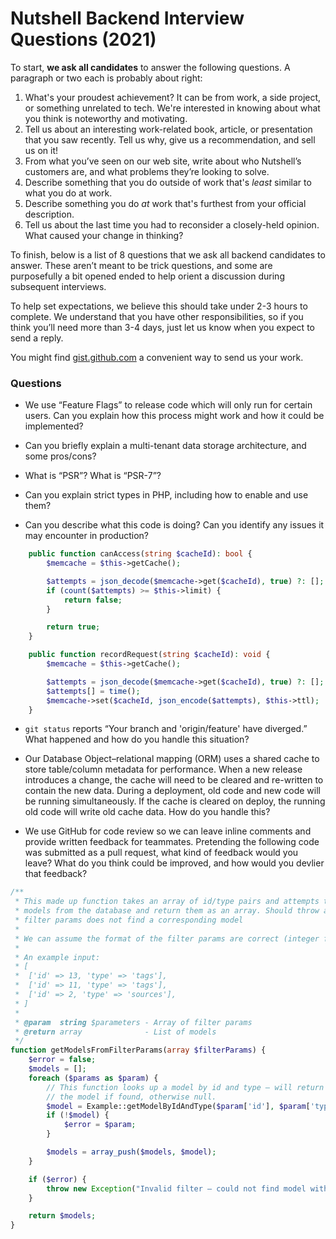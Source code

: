 # Nutshell Backend Interview Questions (2021)

To start, **we ask all candidates** to answer the following questions. A paragraph or two each is probably about right:

1. What's your proudest achievement? It can be from work, a side project, or something unrelated to tech. We're interested in knowing about what you think is noteworthy and motivating.
2. Tell us about an interesting work-related book, article, or presentation that you saw recently. Tell us why, give us a recommendation, and sell us on it!
3. From what you’ve seen on our web site, write about who Nutshell’s customers are, and what problems they’re looking to solve.
4. Describe something that you do outside of work that's _least_ similar to what you do at work.
5. Describe something you do _at_ work that's furthest from your official description.
6. Tell us about the last time you had to reconsider a closely-held opinion. What caused your change in thinking?

To finish, below is a list of 8 questions that we ask all backend candidates to answer. These aren’t meant to be trick questions, and some are purposefully a bit opened ended to help orient a discussion during subsequent interviews.

To help set expectations, we believe this should take under 2-3 hours to complete. We understand that you have other responsibilities, so if you think you’ll need more than 3-4 days, just let us know when you expect to send a reply.

You might find [gist.github.com](https://gist.github.com/) a convenient way to send us your work.

### Questions

  - We use “Feature Flags” to release code which will only run for certain users. Can you explain how this process might work and how it could be implemented?

  - Can you briefly explain a multi-tenant data storage architecture, and some pros/cons?

  - What is “PSR”? What is “PSR-7”?

  - Can you explain strict types in PHP, including how to enable and use them?

  - Can you describe what this code is doing? Can you identify any issues it may encounter in production?

```php
    public function canAccess(string $cacheId): bool {
        $memcache = $this->getCache();

        $attempts = json_decode($memcache->get($cacheId), true) ?: [];
        if (count($attempts) >= $this->limit) {
            return false;
        }

        return true;
    }

    public function recordRequest(string $cacheId): void {
        $memcache = $this->getCache();

        $attempts = json_decode($memcache->get($cacheId), true) ?: [];
        $attempts[] = time();
        $memcache->set($cacheId, json_encode($attempts), $this->ttl);
    }
```

  - `git status` reports “Your branch and 'origin/feature' have diverged.” What happened and how do you handle this situation?

  - Our Database Object–relational mapping (ORM) uses a shared cache to store table/column metadata for performance. When a new release introduces a change, the cache will need to be cleared and re-written to contain the new data. During a deployment, old code and new code will be running simultaneously. If the cache is cleared on deploy, the running old code will write old cache data. How do you handle this?

- We use GitHub for code review so we can leave inline comments and provide written feedback for teammates. Pretending the following code was submitted as a pull request, what kind of feedback would you leave? What do you think could be improved, and how would you devlier that feedback?

```php
/**
 * This made up function takes an array of id/type pairs and attempts to look up corresponding
 * models from the database and return them as an array. Should throw an exception if one of the
 * filter params does not find a corresponding model
 *
 * We can assume the format of the filter params are correct (integer for id, string for type)
 *
 * An example input:
 * [
 *	['id' => 13, 'type' => 'tags'],
 * 	['id' => 11, 'type' => 'tags'],
 * 	['id' => 2, 'type' => 'sources'],
 * ]
 *
 * @param  string $parameters - Array of filter params
 * @return array              - List of models
 */
function getModelsFromFilterParams(array $filterParams) {
	$error = false;
	$models = [];
	foreach ($params as $param) {
		// This function looks up a model by id and type – will return
		// the model if found, otherwise null.
		$model = Example::getModelByIdAndType($param['id'], $param['type']);
		if (!$model) {
			$error = $param;
		}

		$models = array_push($models, $model);
	}

	if ($error) {
		throw new Exception("Invalid filter – could not find model with id {$param['id']} of type {$param['type']}");
	}

	return $models;
}